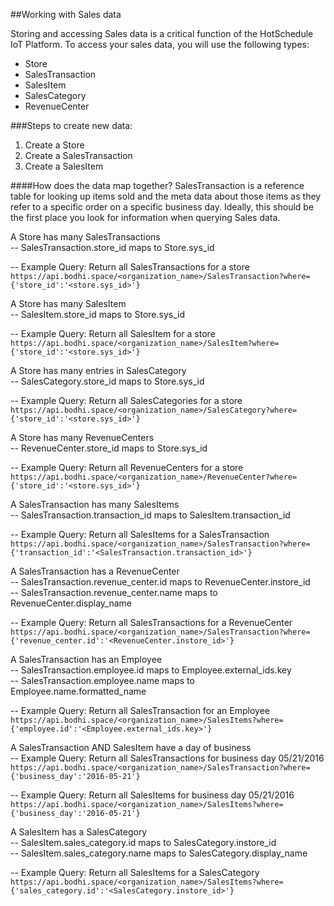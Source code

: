 ##Working with Sales data

Storing and accessing Sales data is a critical function of the HotSchedule IoT Platform. To access your sales data, you will use the following types:  

* Store  
* SalesTransaction  
* SalesItem  
* SalesCategory  
* RevenueCenter

###Steps to create new data:
1. Create a Store  
2. Create a SalesTransaction  
3. Create a SalesItem  

####How does the data map together?
SalesTransaction is a reference table for looking up items sold and the meta data about those items as they refer to a specific order on a specific business day.  Ideally, this should be the first place you look for information when querying Sales data.

A Store has many SalesTransactions  
--  SalesTransaction.store_id maps to Store.sys_id

-- Example Query: Return all SalesTransactions for a store  
`https://api.bodhi.space/<organization_name>/SalesTransaction?where={'store_id':'<store.sys_id>'}`

A Store has many SalesItem  
--  SalesItem.store_id maps to Store.sys_id

-- Example Query: Return all SalesItem for a store  
`https://api.bodhi.space/<organization_name>/SalesItem?where={'store_id':'<store.sys_id>'}`

A Store has many entries in SalesCategory  
--  SalesCategory.store_id maps to Store.sys_id

-- Example Query: Return all SalesCategories for a store  
`https://api.bodhi.space/<organization_name>/SalesCategory?where={'store_id':'<store.sys_id>'}`

A Store has many RevenueCenters  
--  RevenueCenter.store_id maps to Store.sys_id

-- Example Query: Return all RevenueCenters for a store  
`https://api.bodhi.space/<organization_name>/RevenueCenter?where={'store_id':'<store.sys_id>'}`

A SalesTransaction has many SalesItems  
--  SalesTransaction.transaction_id maps to SalesItem.transaction_id

-- Example Query: Return all SalesItems for a SalesTransaction  
`https://api.bodhi.space/<organization_name>/SalesTransaction?where={'transaction_id':'<SalesTransaction.transaction_id>'}`

A SalesTransaction has a RevenueCenter  
--  SalesTransaction.revenue_center.id maps to RevenueCenter.instore_id  
--  SalesTransaction.revenue_center.name maps to RevenueCenter.display_name  

-- Example Query: Return all SalesTransactions for a RevenueCenter
`https://api.bodhi.space/<organization_name>/SalesTransaction?where={'revenue_center.id':'<RevenueCenter.instore_id>'}`

A SalesTransaction has an Employee  
--  SalesTransaction.employee.id maps to Employee.external_ids.key  
--  SalesTransaction.employee.name maps to Employee.name.formatted_name  

-- Example Query: Return all SalesTransaction for an Employee
`https://api.bodhi.space/<organization_name>/SalesItems?where={'employee.id':'<Employee.external_ids.key>'}`

A SalesTransaction AND SalesItem have a day of business  
-- Example Query: Return all SalesTransactions for business day 05/21/2016
`https://api.bodhi.space/<organization_name>/SalesTransaction?where={'business_day':'2016-05-21'}`

-- Example Query: Return all SalesItems for business day 05/21/2016
`https://api.bodhi.space/<organization_name>/SalesItems?where={'business_day':'2016-05-21'}`

A SalesItem has a SalesCategory  
--  SalesItem.sales_category.id maps to SalesCategory.instore_id  
--  SalesItem.sales_category.name maps to SalesCategory.display_name  

-- Example Query: Return all SalesItems for a SalesCategory
`https://api.bodhi.space/<organization_name>/SalesItems?where={'sales_category.id':'<SalesCategory.instore_id>'}`

